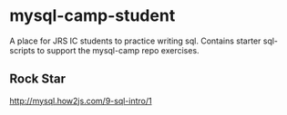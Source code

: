 # mysql-camp-student
A place for JRS IC students to practice writing sql.  Contains starter sql-scripts to support the mysql-camp repo exercises.

## Rock Star

http://mysql.how2js.com/9-sql-intro/1
